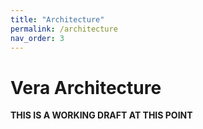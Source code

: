 ```yaml
---
title: "Architecture"
permalink: /architecture
nav_order: 3
---
```


# Vera Architecture

**THIS IS A WORKING DRAFT AT THIS POINT**
